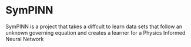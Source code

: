 # SymPINN
SymPINN is a project that takes a diffcult to learn data sets that follow an unknown governing equation and creates a learner for a Physics Informed Neural Network
